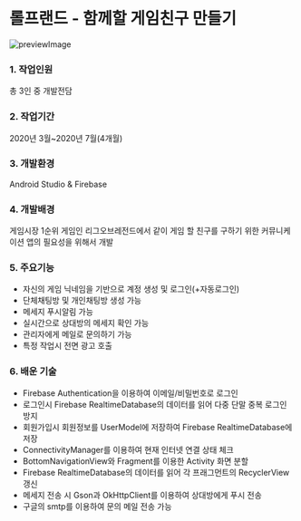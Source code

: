# 롤프랜드 - 함께할 게임친구 만들기
![previewImage]()
### 1. 작업인원  
총 3인 중 개발전담
### 2. 작업기간  
2020년 3월~2020년 7월(4개월)
### 3. 개발환경  
Android Studio & Firebase
### 4. 개발배경  
게임시장 1순위 게임인 리그오브레전드에서 같이 게임 할 친구를 구하기 위한 커뮤니케이션 앱의 필요성을 위해서 개발
### 5. 주요기능  
- 자신의 게임 닉네임을 기반으로 계정 생성 및 로그인(+자동로그인)
- 단체채팅방 및 개인채팅방 생성 가능
- 메세지 푸시알림 가능
- 실시간으로 상대방의 메세지 확인 가능
- 관리자에게 메일로 문의하기 가능
- 특정 작업시 전면 광고 호출
### 6. 배운 기술  
- Firebase Authentication을 이용하여 이메일/비밀번호로 로그인
- 로그인시 Firebase RealtimeDatabase의 데이터를 읽어 다중 단말 중복 로그인 방지
- 회원가입시 회원정보를 UserModel에 저장하여 Firebase RealtimeDatabase에 저장
- ConnectivityManager를 이용하여 현재 인터넷 연결 상태 체크
- BottomNavigationView와 Fragment를 이용한 Activity 화면 분할
- Firebase RealtimeDatabase의 데이터를 읽어 각 프래그먼트의 RecyclerView 갱신
- 메세지 전송 시 Gson과 OkHttpClient를 이용하여 상대방에게 푸시 전송
- 구글의 smtp를 이용하여 문의 메일 전송 가능
